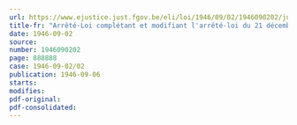 ```yaml
---
url: https://www.ejustice.just.fgov.be/eli/loi/1946/09/02/1946090202/justel
title-fr: "Arrêté-Loi complétant et modifiant l'arrêté-loi du 21 décembre 1945 relatif aux avances sur indemnités éventuelles de dommages de guerre"
date: 1946-09-02
source:
number: 1946090202
page: 888888
case: 1946-09-02/02
publication: 1946-09-06
starts:
modifies:
pdf-original:
pdf-consolidated:
---
```



